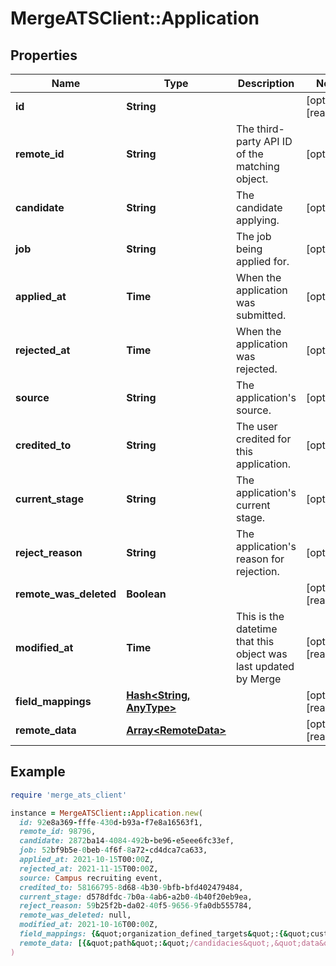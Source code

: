 # MergeATSClient::Application

## Properties

| Name | Type | Description | Notes |
| ---- | ---- | ----------- | ----- |
| **id** | **String** |  | [optional][readonly] |
| **remote_id** | **String** | The third-party API ID of the matching object. | [optional] |
| **candidate** | **String** | The candidate applying. | [optional] |
| **job** | **String** | The job being applied for. | [optional] |
| **applied_at** | **Time** | When the application was submitted. | [optional] |
| **rejected_at** | **Time** | When the application was rejected. | [optional] |
| **source** | **String** | The application&#39;s source. | [optional] |
| **credited_to** | **String** | The user credited for this application. | [optional] |
| **current_stage** | **String** | The application&#39;s current stage. | [optional] |
| **reject_reason** | **String** | The application&#39;s reason for rejection. | [optional] |
| **remote_was_deleted** | **Boolean** |  | [optional][readonly] |
| **modified_at** | **Time** | This is the datetime that this object was last updated by Merge | [optional][readonly] |
| **field_mappings** | [**Hash&lt;String, AnyType&gt;**](AnyType.md) |  | [optional][readonly] |
| **remote_data** | [**Array&lt;RemoteData&gt;**](RemoteData.md) |  | [optional][readonly] |

## Example

```ruby
require 'merge_ats_client'

instance = MergeATSClient::Application.new(
  id: 92e8a369-fffe-430d-b93a-f7e8a16563f1,
  remote_id: 98796,
  candidate: 2872ba14-4084-492b-be96-e5eee6fc33ef,
  job: 52bf9b5e-0beb-4f6f-8a72-cd4dca7ca633,
  applied_at: 2021-10-15T00:00Z,
  rejected_at: 2021-11-15T00:00Z,
  source: Campus recruiting event,
  credited_to: 58166795-8d68-4b30-9bfb-bfd402479484,
  current_stage: d578dfdc-7b0a-4ab6-a2b0-4b40f20eb9ea,
  reject_reason: 59b25f2b-da02-40f5-9656-9fa0db555784,
  remote_was_deleted: null,
  modified_at: 2021-10-16T00:00Z,
  field_mappings: {&quot;organization_defined_targets&quot;:{&quot;custom_key&quot;:&quot;custom_value&quot;},&quot;linked_account_defined_targets&quot;:{&quot;custom_key&quot;:&quot;custom_value&quot;}},
  remote_data: [{&quot;path&quot;:&quot;/candidacies&quot;,&quot;data&quot;:[&quot;Varies by platform&quot;]}]
)
```

